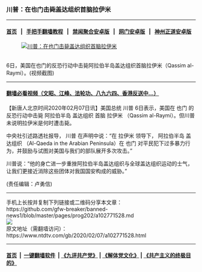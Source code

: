 ### 川普：在也门击毙盖达组织首脑拉伊米
------------------------

#### [首页](https://github.com/gfw-breaker/banned-news1/blob/master/README.md) &nbsp;&nbsp;|&nbsp;&nbsp; [手把手翻墙教程](https://github.com/gfw-breaker/guides/wiki) &nbsp;&nbsp;|&nbsp;&nbsp; [禁闻聚合安卓版](https://github.com/gfw-breaker/bn-android) &nbsp;&nbsp;|&nbsp;&nbsp; [网门安卓版](https://github.com/oGate2/oGate) &nbsp;&nbsp;|&nbsp;&nbsp; [神州正道安卓版](https://github.com/SzzdOgate/update) 



<div><div class="featured_image">
 <a href="https://i.ntdtv.com/assets/uploads/2020/02/1-89.jpg" target="_blank">
  <figure>
   <img alt="川普：在也门击毙盖达组织首脑拉伊米" src="https://i.ntdtv.com/assets/uploads/2020/02/1-89-800x450.jpg"/>
  </figure><br/>
 </a>
 <span class="caption">
  6日，美国在也门的反恐行动中击毙阿拉伯半岛盖达组织首脑拉伊米（Qassim al-Raymi）。(视频截图)
 </span>
</div>
</div><hr/>

#### [翻墙必看视频（文昭、江峰、法轮功、八九六四、香港反送中...）](https://github.com/gfw-breaker/banned-news1/blob/master/pages/link3.md)

<div><div class="post_content" itemprop="articleBody">
 <p>
  【新唐人北京时间2020年02月07日讯】美国总统
  <ok href="https://www.ntdtv.com/gb/川普.htm">
   川普
  </ok>
  6日表示，美国在
  <ok href="https://www.ntdtv.com/gb/也门.htm">
   也门
  </ok>
  的反恐行动中击毙
  <ok href="https://www.ntdtv.com/gb/阿拉伯半岛.htm">
   阿拉伯半岛
  </ok>
  <ok href="https://www.ntdtv.com/gb/盖达组织.htm">
   盖达组织
  </ok>
  首脑
  <ok href="https://www.ntdtv.com/gb/拉伊米.htm">
   拉伊米
  </ok>
  （Qassim al-Raymi）。但川普未说明拉伊米是何时遭击毙。
 </p>
 <p>
  中央社引述路透社报导，
  <ok href="https://www.ntdtv.com/gb/川普.htm">
   川普
  </ok>
  在声明中说：“在
  <ok href="https://www.ntdtv.com/gb/拉伊米.htm">
   拉伊米
  </ok>
  领导下，
  <ok href="https://www.ntdtv.com/gb/阿拉伯半岛.htm">
   阿拉伯半岛
  </ok>
  <ok href="https://www.ntdtv.com/gb/盖达组织.htm">
   盖达组织
  </ok>
  （Al-Qaeda in the Arabian Peninsula）在
  <ok href="https://www.ntdtv.com/gb/也门.htm">
   也门
  </ok>
  对平民犯下过多暴力行为，并鼓励与试图对美国与我们的部队展开多次攻击。”
 </p>
 <p>
  川普说：“他的身亡进一步重挫阿拉伯半岛盖达组织与全球盖达组织运动的士气，让我们更接近消除这些团体对我国国安构成的威胁。”
 </p>
 <p>
  (责任编辑：卢勇信)
 </p>
 <div class="single_ad">
 </div>
</div>
</div>
<hr/>
手机上长按并复制下列链接或二维码分享本文章：<br/>
https://github.com/gfw-breaker/banned-news1/blob/master/pages/prog202/a102771528.md <br/>
<a href='https://github.com/gfw-breaker/banned-news1/blob/master/pages/prog202/a102771528.md'><img src='https://github.com/gfw-breaker/banned-news1/blob/master/pages/prog202/a102771528.md.png'/></a> <br/>
原文地址（需翻墙访问）：https://www.ntdtv.com/gb/2020/02/07/a102771528.html


------------------------
#### [首页](https://github.com/gfw-breaker/banned-news1/blob/master/README.md) &nbsp;|&nbsp; [一键翻墙软件](https://github.com/gfw-breaker/nogfw/blob/master/README.md) &nbsp;| [《九评共产党》](https://github.com/gfw-breaker/9ping.md/blob/master/README.md#九评之一评共产党是什么) | [《解体党文化》](https://github.com/gfw-breaker/jtdwh.md/blob/master/README.md) | [《共产主义的终极目的》](https://github.com/gfw-breaker/gczydzjmd.md/blob/master/README.md)


<img src='http://gfw-breaker.win/banned-news/pages/prog202/a102771528.md' width='0px' height='0px'/>